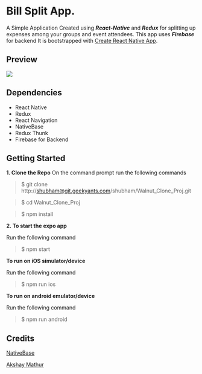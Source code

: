 # Bill Split App.

A Simple Application Created using **_React-Native_** and **_Redux_** for splitting up expenses among your groups and event attendees. This app uses **_Firebase_** for backend
It is bootstrapped with [Create React Native App](https://github.com/react-community/create-react-native-app).

## Preview

![]("./screenshot/FinalPreview.gif)

## Dependencies

 * React Native
 * Redux
 * React Navigation
 * NativeBase
 * Redux Thunk
 * Firebase for Backend

## Getting Started

**1. Clone the Repo**
On the command prompt run the following commands

>$ git clone http://shubham@git.geekyants.com/shubham/Walnut_Clone_Proj.git

>$ cd Walnut_Clone_Proj

>$ npm install

**2. To start the expo app**

Run the following command

>$ npm start

**To run on iOS simulator/device**

Run the following command

>$ npm run ios

**To run on android emulator/device**

Run the following command

>$ npm run android

## Credits

[NativeBase](https://nativebase.io/)

[Akshay Mathur](http://git.geekyants.com/akshaym)